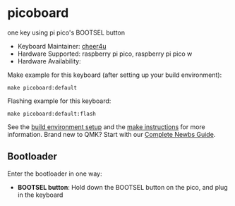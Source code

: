 # picoboard

one key using pi pico's BOOTSEL button

* Keyboard Maintainer: [cheer4u](https://github.com/cheer4u-code)
* Hardware Supported: raspberry pi pico, raspberry pi pico w
* Hardware Availability: 

Make example for this keyboard (after setting up your build environment):

    make picoboard:default

Flashing example for this keyboard:

    make picoboard:default:flash

See the [build environment setup](https://docs.qmk.fm/#/getting_started_build_tools) and the [make instructions](https://docs.qmk.fm/#/getting_started_make_guide) for more information. Brand new to QMK? Start with our [Complete Newbs Guide](https://docs.qmk.fm/#/newbs).

## Bootloader

Enter the bootloader in one way:

* **BOOTSEL button**: Hold down the BOOTSEL button on the pico, and plug in the keyboard
